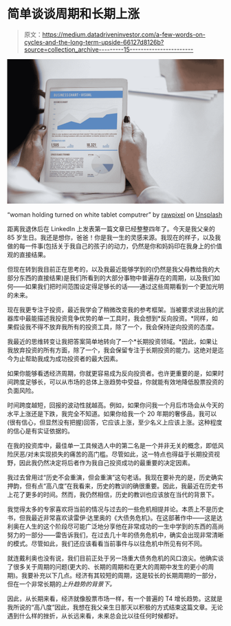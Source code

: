 # 简单谈谈周期和长期上涨

> 原文：<https://medium.datadriveninvestor.com/a-few-words-on-cycles-and-the-long-term-upside-66127d8126b?source=collection_archive---------15----------------------->

![](img/b78d461d932907d1a2f9c7fdbdde0d21.png)

“woman holding turned on white tablet computrer” by [rawpixel](https://unsplash.com/@rawpixel?utm_source=medium&utm_medium=referral) on [Unsplash](https://unsplash.com?utm_source=medium&utm_medium=referral)

距离我退休后在 LinkedIn 上发表第一篇文章已经整整四年了。今天是我父亲的 85 岁生日。我还是想你，爸爸！你是我一生的灵感来源。我现在的样子，以及我做的每一件事(包括关于我自己的孩子)的动力，仍然是你和妈妈印在我身上的价值观的直接结果。

但现在转到我目前正在思考的，以及我最近能够学到的(仍然是我父母教给我的大部分东西的直接结果)是我们所看到的大部分事物中普遍存在的周期，以及我们如何——如果我们把时间范围设定得足够长的话——通过这些周期看到一个更加光明的未来。

现在我更专注于投资，最近我学会了稍微改变我的参考框架。当被要求说出我的武器库中最能描述我投资竞争优势的单一工具时，我会想到*反向投资。*同样，如果假设我不得不放弃我所有的投资工具，除了一个，我会保持逆向投资的态度。

我最近的思维转变让我把答案简单地转向了一个*长期投资领域。*因此，如果让我放弃投资的所有方面，除了一个，我会保留专注于长期投资的能力。这绝对是迄今为止帮助我成为成功投资者的最大因素。

如果你能够看透经济周期，你就更容易成为反向投资者。也许更重要的是，如果时间跨度足够长，可以从市场的总体上涨趋势中受益，你就能有效地降低股票投资的负面风险。

时间跨度越短，回报的波动性就越高。例如，如果你问我一个月后市场会从今天的水平上涨还是下跌，我完全不知道。如果你给我一个 20 年期的奢侈品，我可以(很有信心，但显然没有把握)回答，它应该上涨，至少名义上应该上涨。这种程度的信心是有实证依据的。

在我的投资库中，最佳单一工具候选人中的第二名是一个并非无关的概念，即低风险厌恶/对未实现损失的痛苦的高门槛。尽管如此，这一特点也得益于长期投资视野，因此我仍然决定将后者作为我自己投资成功的最重要的决定因素。

我过去曾用过“历史不会重演，但会重演”这句老话。我现在要补充的是，历史确实押韵，但有点“高八度”在我看来，历史的教训的确很重要。因此，我最近在历史书上花了更多的时间。然而，我仍然相信，历史的教训也应该放在当代的背景下。

我觉得太多的专家喜欢将当前的情况与过去的一些危机相提并论。本质上不是历史书，但我最近非常喜欢读雷伊·达里奥的《大债务危机》。在这部著作中——这是达利奥在人生的这个阶段尽可能广泛地分享他在非常成功的一生中学到的东西的高尚努力的一部分——雷告诉我们，在过去几十年的债务危机中，确实会出现非常清晰的模式。尽管如此，我们还应该看看当前事件与以往危机中所见有何不同。

就连戴利奥也没有说，我们目前正处于另一场重大债务危机的风口浪尖。他确实谈了很多关于周期的问题(更大的、长期的周期和在更大的周期中发生的更小的周期)。我要补充以下几点。经济有其较短的周期，这是较长的长期周期的一部分，但在一个非常长期的*上升趋势的背景下。*

因此，从长期来看，经济就像股票市场一样，有一个普遍的 T4 增长趋势。这就是我所说的“高八度”因此，我想在我父亲生日那天以积极的方式结束这篇文章。无论遇到什么样的挫折，从长远来看，未来总会比以往任何时候都好。